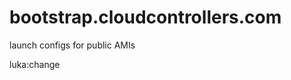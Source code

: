 bootstrap.cloudcontrollers.com
==============================

launch configs for public AMIs
 
 luka:change
